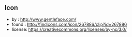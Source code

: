 ## Icon

* by : http://www.gentleface.com/
* found : http://findicons.com/icon/267886/clip?id=267886
* license: https://creativecommons.org/licenses/by-nc/3.0/
